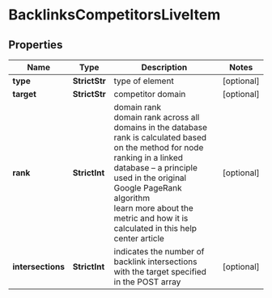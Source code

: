 # BacklinksCompetitorsLiveItem


## Properties

| Name | Type | Description | Notes |
|------------ | ------------- | ------------- | -------------|
**type** | **StrictStr** | type of element |[optional]|
**target** | **StrictStr** | competitor domain |[optional]|
**rank** | **StrictInt** | domain rank<br>domain rank across all domains in the database<br>rank is calculated based on the method for node ranking in a linked database – a principle used in the original Google PageRank algorithm<br>learn more about the metric and how it is calculated in this help center article |[optional]|
**intersections** | **StrictInt** | indicates the number of backlink intersections with the target specified in the POST array |[optional]|